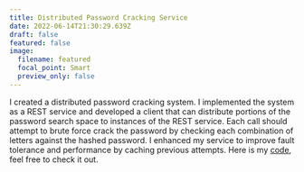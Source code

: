 ```yaml
---
title: Distributed Password Cracking Service
date: 2022-06-14T21:30:29.639Z
draft: false
featured: false
image:
  filename: featured
  focal_point: Smart
  preview_only: false
---
```

I created a distributed password cracking system. I implemented the system as a REST service and developed a client that can distribute portions of the password search space to instances of the REST service. Each call should attempt to brute force crack the password by checking each combination of letters against the hashed password. I enhanced my service to improve fault tolerance and performance by caching previous attempts. Here is my [code](https://github.com/tinghanlin/password_cracker), feel free to check it out.